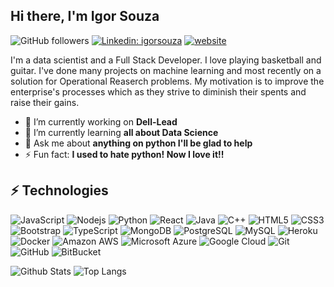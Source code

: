 ## Hi there, I'm Igor Souza

![GitHub followers](https://img.shields.io/github/followers/igormcsouza?style=social)
[![Linkedin: igorsouza](https://img.shields.io/badge/-igormcsouza-blue?style=flat-square&logo=Linkedin&logoColor=white&link=https://linkedin.com/in/igormcsouza/)](https://www.linkedin.com/in/igormcsouza/)
[![website](https://img.shields.io/badge/mywebsite-46a2f1.svg?&style=flat-square&logo=Google-Chrome&logoColor=white&link=https://igormcsouza.github.io/)](https://igormcsouza.github.io/)

I'm a data scientist and a Full Stack Developer. I love playing basketball and guitar. I've done many projects on machine learning and most recently on a solution for Operational Reaserch problems. My motivation is to improve the enterprise's processes which as they strive to diminish their spents and raise their gains.

- 🔭 I’m currently working on **Dell-Lead**
- 🌱 I’m currently learning **all about Data Science**
- 💬 Ask me about **anything on python I'll be glad to help**
- ⚡ Fun fact: **I used to hate python! Now I love it!!**

## ⚡ Technologies

![JavaScript](https://img.shields.io/badge/-JavaScript-black?style=flat-square&logo=javascript)
![Nodejs](https://img.shields.io/badge/-Nodejs-black?style=flat-square&logo=Node.js)
![Python](https://img.shields.io/badge/-Python-black?style=flat-square&logo=Python)
![React](https://img.shields.io/badge/-React-black?style=flat-square&logo=react)
![Java](https://img.shields.io/badge/-java-E34A86?style=flat-square&logo=java)
![C++](https://img.shields.io/badge/-C++-00599C?style=flat-square&logo=c)
![HTML5](https://img.shields.io/badge/-HTML5-E34F26?style=flat-square&logo=html5&logoColor=white)
![CSS3](https://img.shields.io/badge/-CSS3-1572B6?style=flat-square&logo=css3)
![Bootstrap](https://img.shields.io/badge/-Bootstrap-563D7C?style=flat-square&logo=bootstrap)
![TypeScript](https://img.shields.io/badge/-TypeScript-007ACC?style=flat-square&logo=typescript)
![MongoDB](https://img.shields.io/badge/-MongoDB-black?style=flat-square&logo=mongodb)
![PostgreSQL](https://img.shields.io/badge/-PostgreSQL-336791?style=flat-square&logo=postgresql)
![MySQL](https://img.shields.io/badge/-MySQL-black?style=flat-square&logo=mysql)
![Heroku](https://img.shields.io/badge/-Heroku-430098?style=flat-square&logo=heroku)
![Docker](https://img.shields.io/badge/-Docker-black?style=flat-square&logo=docker)
![Amazon AWS](https://img.shields.io/badge/Amazon%20AWS-232F3E?style=flat-square&logo=amazon-aws)
![Microsoft Azure](https://img.shields.io/badge/Microsoft%20Azure-232F7E?style=flat-square&logo=microsoft-azure)
![Google Cloud](https://img.shields.io/badge/Google%20Cloud-black?style=flat-square&logo=google-cloud)
![Git](https://img.shields.io/badge/-Git-black?style=flat-square&logo=git)
![GitHub](https://img.shields.io/badge/-GitHub-181717?style=flat-square&logo=github)
![BitBucket](https://img.shields.io/badge/-BitBucket-darkblue?style=flat-square&logo=bitbucket)

![Github Stats](https://github-readme-stats.vercel.app/api?username=igormcsouza&count_private=true&show_icons=true&include_all_commits=true)
![Top Langs](https://github-readme-stats.vercel.app/api/top-langs/?username=igormcsouza&hide=TeX&layout=compact)
